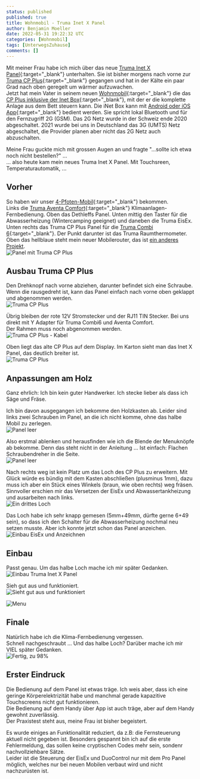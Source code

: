 ```yaml
---
status: published
published: true
title: Wohnmobil - Truma Inet X Panel
author: Benjamin Moeller
date: 2022-05-31 19:22:32 UTC
categories: [Wohnmobil]
tags: [UnterwegsZuhause]
comments: []
---
```


Mit meiner Frau habe ich mich über das neue [Truma Inet X Panel](https://www.truma.com/de/de/produkte/inet-x-system/truma-inet-x-panel){:target="\_blank"} unterhalten. Sie ist bisher morgens nach vorne zur [Truma CP Plus](https://www.truma.com/de/de/produkte/truma-inet-system/truma-bedienteil-cp-plus){:target="\_blank"} gegangen und hat in der Kälte ein paar Grad nach oben geregelt um wärmer aufzuwachen.  
Jetzt hat mein Vater in seinem neuen [Wohnmobil](https://weinsberg.com/wohnmobile/edition-pepper){:target="\_blank"} die das [CP Plus inklusive der Inet Box](https://www.truma.com/de/de/produkte/truma-inet-system/truma-inet-set){:target="\_blank"}, mit der er die komplette Anlage aus dem Bett steuern kann. Die iNet Box kann mit [Android oder iOS App](https://www.truma.com/de/de/produkte/truma-inet-system/truma-app){:target="\_blank"} bedient werden. Sie spricht lokal Bluetooth und für den Fernzugriff 2G (GSM). Das 2G Netz wurde in der Schweiz ende 2020 abgeschaltet. 2021 wurde bei uns in Deutschland das 3G (UMTS) Netz abgeschaltet, die Provider planen aber nicht das 2G Netz auch abzuschalten.  

Meine Frau guckte mich mit grossen Augen an und fragte "...sollte ich etwa noch nicht bestellen?" ...  
... also heute kam mein neues Truma Inet X Panel. Mit Touchsreen, Temperaturautomatik, ...  

## Vorher

So haben wir unser [4-Pfoten-Mobil](https://4pfoten-mobile.de){:target="\_blank"} bekommen.  
Links die [Truma Aventa Comfort](https://www.truma.com/de/de/produkte/truma-klimaanlagen/truma-aventa-comfort){:target="\_blank"} Klimaanlagen-Fernbedienung. Oben das Dethleffs Panel. Unten mittig den Taster für die Abwasserheizung (Wintercamping geeignet) und daneben die Truma EisEx. Unten rechts das Truma CP Plus Panel für die [Truma Combi 6](https://www.truma.com/de/de/produkte/truma-heizungen/combi-6){:target="\_blank"}. Der Punkt darunter ist das Truma Raumthermometer.  
Oben das hellblaue steht mein neuer Mobilerouter, das ist [ein anderes Projekt](/wohnmobil/2022/05/15/wohnmobilnetzwerk-glinet_beryl.html).  
![Panel mit Truma CP Plus](/media/truma_inet_x/truma_x_panel-01_before.jpg)

## Ausbau Truma CP Plus

Den Drehknopf nach vorne abziehen, darunter befindet sich eine Schraube. Wenn die rausgedreht ist, kann das Panel einfach nach vorne oben geklappt und abgenommen werden.  
![Truma CP Plus](/media/truma_inet_x/truma_x_panel-02_ausbau.jpg)

Übrig bleiben der rote 12V Stromstecker und der RJ11 TIN Stecker. Bei uns direkt mit Y Adapter für Truma Combi6 und Aventa Comfort.  
Der Rahmen muss noch abgenommen werden.  
![Truma CP Plus - Kabel](/media/truma_inet_x/truma_x_panel-04_ausbau.jpg)

Oben liegt das alte CP Plus auf dem Display. Im Karton sieht man das Inet X Panel, das deutlich breiter ist.  
![Truma CP Plus](/media/truma_inet_x/truma_x_panel-06_alt_vs_neu.jpg)

## Anpassungen am Holz

Ganz ehrlich: Ich bin kein guter Handwerker. Ich stecke lieber als dass ich Säge und Fräse.  

Ich bin davon ausgegangen ich bekomme den Holzkasten ab. Leider sind links zwei Schrauben im Panel, an die ich nicht komme, ohne das halbe Mobil zu zerlegen.  
![Panel leer](/media/truma_inet_x/truma_x_panel-07_panel_leer.jpg)

Also erstmal ablenken und herausfinden wie ich die Blende der Menuknöpfe ab bekomme. Denn das steht nicht in der Anleitung ... Ist einfach: Flachen Schraubendreher in die Seite.  
![Panel leer](/media/truma_inet_x/truma_x_panel-08_front.jpg)

Nach rechts weg ist kein Platz um das Loch des CP Plus zu erweitern. Mit Glück würde es bündig mit dem Kasten abschließen (plusminus 1mm), dazu muss ich aber ein Stück eines Winkels (braun, wie oben rechts) weg fräsen.  
Sinnvoller erschien mir das Versetzen der EisEx und Abwassertankheizung und ausarbeiten nach links.  
![Ein drittes Loch](/media/truma_inet_x/truma_x_panel-08_panel_3loch.jpg)

Das Loch habe ich sehr knapp gemesen (5mm+49mm, dürfte gerne 6+49 sein), so dass ich den Schalter für die Abwasserheizung nochmal neu setzen musste. Aber ich konnte jetzt schon das Panel anzeichen.  
![Einbau EisEx und Anzeichnen](/media/truma_inet_x/truma_x_panel-09_einbau_eisex.jpg)

## Einbau

Passt genau. Um das halbe Loch mache ich mir später Gedanken.  
![Einbau Truma Inet X Panel](/media/truma_inet_x/truma_x_panel-10_einbau_panel.jpg)

Sieh gut aus und funktioniert.  
![Sieht gut aus und funktioniert](/media/truma_inet_x/truma_x_panel-10_eingebaut.jpg)

![Menu](/media/truma_inet_x/truma_x_panel-11_panel_menu.jpg)

## Finale

Natürlich habe ich die Klima-Fernbedienung vergessen.  
Schnell nachgeschraubt ... Und das halbe Loch? Darüber mache ich mir VIEL später Gedanken.  
![Fertig, zu 98%](/media/truma_inet_x/truma_x_panel-19_final.jpg)

## Erster Eindruck

Die Bedienung auf dem Panel ist etwas träge. Ich weis aber, dass ich eine geringe Körperelektrizität habe und manchmal gerade kapazitive Touchscreens nicht gut funktionieren.  
Die Bedienung auf dem Handy über App ist auch träge, aber auf dem Handy gewohnt zuverlässig.  
Der Praxistest steht aus, meine Frau ist bisher begeistert.  

Es wurde einiges an Funktionalität reduziert, da z.B: die Fernsteuerung aktuell nicht gegeben ist. Besonders gespannt bin ich auf die erste Fehlermeldung, das sollen keine cryptischen Codes mehr sein, sondenr nachvollziehbare Sätze.  
Leider ist die Steuerung der EisEx und DuoControl nur mit dem Pro Panel möglich, welches nur bei neuen Mobilen verbaut wird und nicht nachzurüsten ist.

